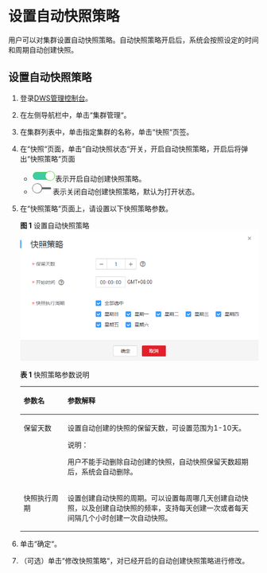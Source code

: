 # 设置自动快照策略<a name="dws_01_0089"></a>

用户可以对集群设置自动快照策略。自动快照策略开启后，系统会按照设定的时间和周期自动创建快照。

## 设置自动快照策略<a name="section13594386114220"></a>

1.  登录[DWS管理控制台](https://console.huaweicloud.com/dws)。
2.  在左侧导航栏中，单击“集群管理“。
3.  在集群列表中，单击指定集群的名称，单击“快照“页签。
4.  在“快照“页面，单击“自动快照状态“开关，开启自动快照策略，开启后将弹出“快照策略“页面
    -   ![](figures/icon_dws_on.png)表示开启自动创建快照策略。
    -   ![](figures/icon_dws_off.jpg)表示关闭自动创建快照策略，默认为打开状态。

5.  在“快照策略“页面上，请设置以下快照策略参数。

    **图 1**  设置自动快照策略<a name="fig133825225619"></a>  
    ![](figures/设置自动快照策略.png "设置自动快照策略")

    **表 1**  快照策略参数说明

    <a name="table1355651818416"></a>
    <table><thead align="left"><tr id="row555312181040"><th class="cellrowborder" valign="top" width="18.4%" id="mcps1.2.3.1.1"><p id="p1055313187410"><a name="p1055313187410"></a><a name="p1055313187410"></a>参数名</p>
    </th>
    <th class="cellrowborder" valign="top" width="81.6%" id="mcps1.2.3.1.2"><p id="p1755314181848"><a name="p1755314181848"></a><a name="p1755314181848"></a>参数解释</p>
    </th>
    </tr>
    </thead>
    <tbody><tr id="row155542181842"><td class="cellrowborder" valign="top" width="18.4%" headers="mcps1.2.3.1.1 "><p id="p04771730104018"><a name="p04771730104018"></a><a name="p04771730104018"></a>保留天数</p>
    </td>
    <td class="cellrowborder" valign="top" width="81.6%" headers="mcps1.2.3.1.2 "><p id="p19553121817411"><a name="p19553121817411"></a><a name="p19553121817411"></a>设置自动创建的快照的保留天数，可设置范围为1-10天。</p>
    <div class="note" id="note125545181345"><a name="note125545181345"></a><a name="note125545181345"></a><span class="notetitle"> 说明： </span><div class="notebody"><p id="p555319181643"><a name="p555319181643"></a><a name="p555319181643"></a>用户不能手动删除自动创建的快照，自动快照保留天数超期后，系统会自动删除。</p>
    </div></div>
    </td>
    </tr>
    <tr id="row6972171581119"><td class="cellrowborder" valign="top" width="18.4%" headers="mcps1.2.3.1.1 "><p id="p1197351514113"><a name="p1197351514113"></a><a name="p1197351514113"></a>快照执行周期</p>
    </td>
    <td class="cellrowborder" valign="top" width="81.6%" headers="mcps1.2.3.1.2 "><p id="p115783141519"><a name="p115783141519"></a><a name="p115783141519"></a>设置创建自动快照的周期。可以设置每周哪几天创建自动快照，以及创建自动快照的频率，支持每天创建一次或者每天间隔几个小时创建一次自动快照。</p>
    </td>
    </tr>
    </tbody>
    </table>

6.  单击“确定“。
7.  （可选）单击“修改快照策略“，对已经开启的自动创建快照策略进行修改。

